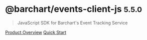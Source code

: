 # @barchart/events-client-js <small>5.5.0</small>

> JavaScript SDK for Barchart&#x27;s Event Tracking Service

[Product Overview](/content/product_overview)
[Quick Start](/content/quick_start)
